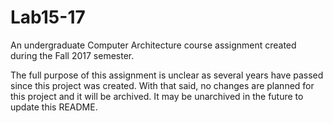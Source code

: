 # Lab15-17

An undergraduate Computer Architecture course assignment created during the Fall 2017 semester.

The full purpose of this assignment is unclear as several years have passed since this project was created. With that said, no changes are planned for this project and it will be archived. It may be unarchived in the future to update this README.
